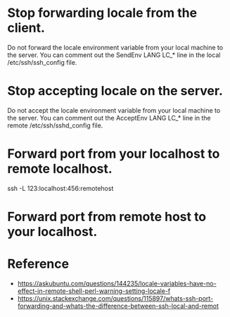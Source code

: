 # Stop forwarding locale from the client.
Do not forward the locale environment variable from your local machine to the server. You can comment out the SendEnv LANG LC_* line in the local /etc/ssh/ssh_config file.

# Stop accepting locale on the server.
Do not accept the locale environment variable from your local machine to the server. You can comment out the AcceptEnv LANG LC_* line in the remote /etc/ssh/sshd_config file.

# Forward port from your localhost to remote localhost.
ssh -L 123:localhost:456:remotehost

# Forward port from remote host to your localhost.

# Reference
* https://askubuntu.com/questions/144235/locale-variables-have-no-effect-in-remote-shell-perl-warning-setting-locale-f
* https://unix.stackexchange.com/questions/115897/whats-ssh-port-forwarding-and-whats-the-difference-between-ssh-local-and-remot
